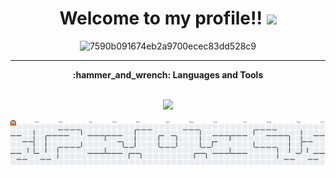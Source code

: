 <h1 align="center">
  Welcome to my profile!!
  <img src="https://projectpokemon.org/images/normal-sprite/pikachu.gif" width="30px"/>
</h1>

<div align="center">
  
![7590b091674eb2a9700ecec83dd528c9](https://github.com/user-attachments/assets/37f31f50-526c-41c2-9d6a-22d95084f996)
  
</div>


---
<div align="center"><b>:hammer_and_wrench: Languages and Tools</b></div>
<br>


<p align="center">
  <a href="https://skillicons.dev">
    <img src="https://skillicons.dev/icons?i=python,java,html,css,js,astro,react,tailwind,c,cpp,arduino,mysql,unity,godot,gamemakerstudio" />
  </a>
</p>

<picture>
  <source media="(prefers-color-scheme: dark)" srcset="https://raw.githubusercontent.com/GabrielBoscoDeolindo/GabrielBoscoDeolindo/output/pacman-contribution-graph-dark.svg">
  <source media="(prefers-color-scheme: light)" srcset="https://raw.githubusercontent.com/GabrielBoscoDeolindo/GabrielBoscoDeolindo/output/pacman-contribution-graph.svg">
  <img alt="pacman contribution graph" src="https://raw.githubusercontent.com/GabrielBoscoDeolindo/GabrielBoscoDeolindo/output/pacman-contribution-graph.svg">
</picture>
<!---
GabrielBoscoDeolindo/GabrielBoscoDeolindo is a ✨ special ✨ repository because its `README.md` (this file) appears on your GitHub profile.
You can click the Preview link to take a look at your changes.
--->
